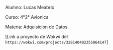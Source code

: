 Alumno: Lucas Meabrio

Curso: 4°2° Avionica

Materia: Adquisicion de Datos

[Link a proyecto de Wokwi del `https://wokwi.com/projects/328140402355864147`]